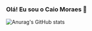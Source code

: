 ### Olá! Eu sou o Caio Moraes 👋

<!--hide_border
**cmoraes5/cmoraes5** is a ✨ _special_ ✨ repository because its `README.md` (this file) appears on your GitHub profile.

Here are some ideas to get you started:

- 🔭 I’m currently working on ...
- 🌱 I’m currently learning ...
- 👯 I’m looking to collaborate on ...
- 🤔 I’m looking for help with ...
- 💬 Ask me about ...
- 📫 How to reach me: ...
- 😄 Pronouns: ele/dele
- ⚡ Fun fact: ...
-->

![Anurag's GitHub stats](https://github-readme-stats.vercel.app/api?username=cmoraes5&show_icons=true&theme=midnight-purple&hide_border=true)


